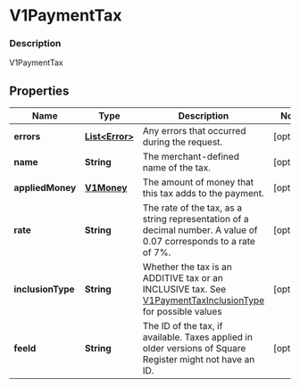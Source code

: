 
# V1PaymentTax

### Description

V1PaymentTax

## Properties
Name | Type | Description | Notes
------------ | ------------- | ------------- | -------------
**errors** | [**List&lt;Error&gt;**](Error.md) | Any errors that occurred during the request. |  [optional]
**name** | **String** | The merchant-defined name of the tax. |  [optional]
**appliedMoney** | [**V1Money**](V1Money.md) | The amount of money that this tax adds to the payment. |  [optional]
**rate** | **String** | The rate of the tax, as a string representation of a decimal number. A value of 0.07 corresponds to a rate of 7%. |  [optional]
**inclusionType** | **String** | Whether the tax is an ADDITIVE tax or an INCLUSIVE tax. See [V1PaymentTaxInclusionType](#type-v1paymenttaxinclusiontype) for possible values |  [optional]
**feeId** | **String** | The ID of the tax, if available. Taxes applied in older versions of Square Register might not have an ID. |  [optional]



